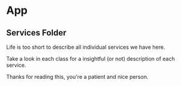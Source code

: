 # App

## Services Folder

Life is too short to describe all individual services we have here.

Take a look in each class for a insightful (or not) description of each service.

Thanks for reading this, you're a patient and nice person.